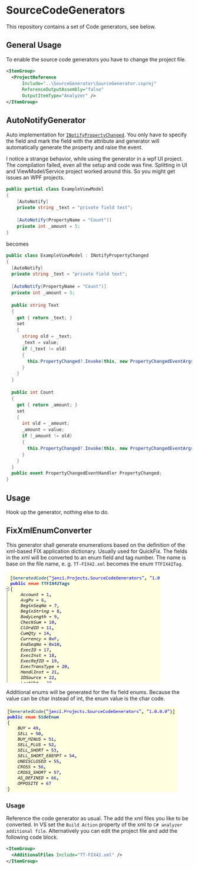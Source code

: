 # SourceCodeGenerators

This repository contains a set of Code generators, see below.


## General Usage

To enable the source code generators you have to change the project file.

```xml
<ItemGroup>
  <ProjectReference 
      Include="..\SourceGenerator\SourceGenerator.csproj"
      ReferenceOutputAssembly="false"
      OutputItemType="Analyzer" />
</ItemGroup>
```

## AutoNotifyGenerator

Auto implementation for [`INotifyPropertyChanged`](https://docs.microsoft.com/en-us/dotnet/api/system.componentmodel.inotifypropertychanged). You only have to specify the field and mark the field with
the attribute and generator will automatically generate the property and raise the event.

I notice a strange behavior, while using the generator in a wpf UI project. The compilation failed, 
even all the setup and code was fine. Splitting in UI and ViewModel/Service project worked around this.
So you might get issues an WPF projects.

```csharp
public partial class ExampleViewModel
{
    [AutoNotify]
    private string _text = "private field text";

    [AutoNotify(PropertyName = "Count")]
    private int _amount = 5;
}
```

 becomes

```csharp
public class ExampleViewModel : INotifyPropertyChanged
{
  [AutoNotify]
  private string _text = "private field text";

  [AutoNotify(PropertyName = "Count")]
  private int _amount = 5;

  public string Text
  {
    get { return _text; }
    set
    {
      string old = _text;
      _text = value;
      if (_text != old)
      {
        this.PropertyChanged?.Invoke(this, new PropertyChangedEventArgs("Text"));
      }
    }
  }

  public int Count
  {
    get { return _amount; }
    set
    {
      int old = _amount;
      _amount = value;
      if (_amount != old)
      {
        this.PropertyChanged?.Invoke(this, new PropertyChangedEventArgs("Count"));
      }
    }
  }
  public event PropertyChangedEventHandler PropertyChanged;
}
```

## Usage

Hook up the generator, nothing else to do.

## FixXmlEnumConverter

This generator shall generate enumerations based  on the definition of the xml-based
FIX application dictionary. Usually used for QuickFix.
The fields in the xml will be converted to an enum field and tag number.
The name is base on the file name, e. g. `TT-FIX42.xml` becomes the enum `TTFIX42Tag`.

![sample of generated Tag enum](resources/tag-sample.png)

Additional enums
will be generated for the fix field enums. Because the value can be char instead of int, the
enum value is the char code.

![Sample of a generate FIX enum values](resources/enum-sample.png)

### Usage

Reference the code generator as usual. The add the xml files you like to be converted.
In VS set the `Build Action` property of the xml to `C# analyzer additional file`.
Alternatively you can edit the project file and add the following code block.

```xml
<ItemGroup>
  <AdditionalFiles Include="TT-FIX42.xml" />
</ItemGroup>
```